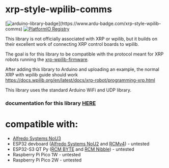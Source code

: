 # xrp-style-wpilib-comms
[![arduino-library-badge](https://www.ardu-badge.com/badge/xrp-style-wpilib-comms.svg?)](https://www.ardu-badge.com/xrp-style-wpilib-comms)
[![PlatformIO Registry](https://badges.registry.platformio.org/packages/joshua1024/library/xrp-style-wpilib-comms.svg)](https://registry.platformio.org/libraries/joshua1024/xrp-style-wpilib-comms)

This library is not officially associated with XRP or wpilib, but it builds on their excellent work of connecting XRP control boards to wpilib.

The goal is for this library to be compatible with the protocol meant for XRP robots running the [xrp-wpilib-firmware](https://github.com/wpilibsuite/xrp-wpilib-firmware). 

After adding this library to Arduino and uploading an example, the normal XRP with wpilib guide should work https://docs.wpilib.org/en/latest/docs/xrp-robot/programming-xrp.html

This library uses the standard Arduino WiFi and UDP library.

### documentation for this library [HERE](https://joshua-8.github.io/xrp-style-wpilib-comms/class_x_s_w_c.html)

# compatible with:
* [Alfredo Systems NoU3](https://www.alfredosys.com/products/alfredo-nou3/)
* ESP32 devboard ([Alfredo Systems NoU2](https://www.alfredosys.com/products/alfredo-nou2/) and [RCMv4](https://github.com/RCMgames/RCM-Hardware-V4)) - untested
* ESP32-S3 QT Py ([RCM BYTE](https://github.com/rcmgames/RCM-Hardware-BYTE) and [RCM Nibble](https://github.com/RCMgames/RCM-Hardware-Nibble)) - untested
* Raspberry Pi Pico 1W - untested
* Raspberry Pi Pico 2W - untested

